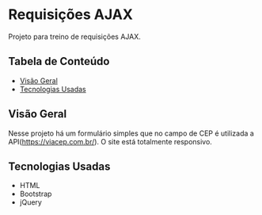# Requisições AJAX

Projeto para treino de requisições AJAX.

## Tabela de Conteúdo

- [Visão Geral](#vis%C3%A3o-geral)
- [Tecnologias Usadas](#tecnologias-usadas)

## Visão Geral

Nesse projeto há um formulário simples que no campo de CEP é utilizada a API(https://viacep.com.br/). O site está totalmente responsivo.

## Tecnologias Usadas

- HTML
- Bootstrap
- jQuery
